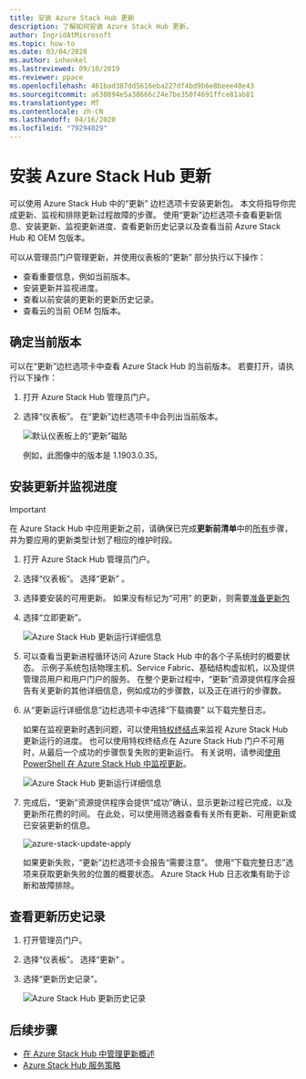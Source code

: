 ```yaml
---
title: 安装 Azure Stack Hub 更新
description: 了解如何安装 Azure Stack Hub 更新。
author: IngridAtMicrosoft
ms.topic: how-to
ms.date: 03/04/2020
ms.author: inhenkel
ms.lastreviewed: 09/10/2019
ms.reviewer: ppace
ms.openlocfilehash: 461bad387dd5616eba227df4bd9b6e8beee40e43
ms.sourcegitcommit: a630894e5a38666c24e7be350f4691ffce81ab81
ms.translationtype: MT
ms.contentlocale: zh-CN
ms.lasthandoff: 04/16/2020
ms.locfileid: "79294029"
---
```

# <a name="install-azure-stack-hub-updates"></a>安装 Azure Stack Hub 更新

可以使用 Azure Stack Hub 中的“更新”  边栏选项卡安装更新包。 本文将指导你完成更新、监视和排除更新过程故障的步骤。 使用“更新”边栏选项卡查看更新信息、安装更新、监视更新进度、查看更新历史记录以及查看当前 Azure Stack Hub 和 OEM 包版本。

可以从管理员门户管理更新，并使用仪表板的“更新”  部分执行以下操作：

- 查看重要信息，例如当前版本。
- 安装更新并监视进度。
- 查看以前安装的更新的更新历史记录。
- 查看云的当前 OEM 包版本。

## <a name="determine-the-current-version"></a>确定当前版本

可以在“更新”边栏选项卡中查看 Azure Stack Hub 的当前版本。  若要打开，请执行以下操作：

1.  打开 Azure Stack Hub 管理员门户。

2.  选择“仪表板”。  在“更新”边栏选项卡中会列出当前版本。 

    ![默认仪表板上的“更新”磁贴](./media/azure-stack-update-apply/image1.png)

    例如，此图像中的版本是 1.1903.0.35。

## <a name="install-updates-and-monitor-progress"></a>安装更新并监视进度

> [!Important]
> 在 Azure Stack Hub 中应用更新之前，请确保已完成**更新前清单**中的[所有](release-notes-checklist.md)步骤，并为要应用的更新类型计划了相应的维护时段。

1. 打开 Azure Stack Hub 管理员门户。

2. 选择“仪表板”。  选择“更新”  。

3. 选择要安装的可用更新。 如果没有标记为“可用”  的更新，则需要[准备更新包](azure-stack-update-prepare-package.md)

4. 选择“立即更新”。 

    ![Azure Stack Hub 更新运行详细信息](./media/azure-stack-update-apply/image2.png)

5. 可以查看当更新进程循环访问 Azure Stack Hub 中的各个子系统时的概要状态。 示例子系统包括物理主机、Service Fabric、基础结构虚拟机，以及提供管理员用户和用户门户的服务。 在整个更新过程中，“更新”资源提供程序会报告有关更新的其他详细信息，例如成功的步骤数，以及正在进行的步骤数。

6. 从“更新运行详细信息”边栏选项卡中选择“下载摘要”  以下载完整日志。

    如果在监视更新时遇到问题，可以使用[特权终结点](https://docs.microsoft.com/azure-stack/operator/azure-stack-privileged-endpoint)来监视 Azure Stack Hub 更新运行的进度。 也可以使用特权终结点在 Azure Stack Hub 门户不可用时，从最后一个成功的步骤恢复失败的更新运行。 有关说明，请参阅[使用 PowerShell 在 Azure Stack Hub 中监视更新](azure-stack-update-monitor.md)。

    ![Azure Stack Hub 更新运行详细信息](./media/azure-stack-update-apply/image3.png)

7. 完成后，“更新”资源提供程序会提供“成功”确认，显示更新过程已完成，以及更新所花费的时间。  在此处，可以使用筛选器查看有关所有更新、可用更新或已安装更新的信息。

    ![azure-stack-update-apply](./media/azure-stack-update-apply/image4.png)

    如果更新失败，“更新”边栏选项卡会报告“需要注意”。   使用“下载完整日志”选项来获取更新失败的位置的概要状态。  Azure Stack Hub 日志收集有助于诊断和故障排除。

## <a name="review-update-history"></a>查看更新历史记录

1. 打开管理员门户。

2. 选择“仪表板”。  选择“更新”  。

3. 选择“更新历史记录”。 

    ![Azure Stack Hub 更新历史记录](./media/azure-stack-update-apply/image7.png)

## <a name="next-steps"></a>后续步骤

-   [在 Azure Stack Hub 中管理更新概述](https://docs.microsoft.com/azure-stack/operator/azure-stack-updates)  
-   [Azure Stack Hub 服务策略](https://docs.microsoft.com/azure-stack/operator/azure-stack-servicing-policy)  
